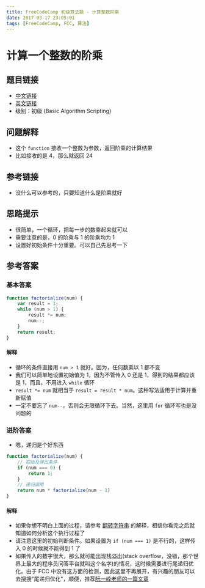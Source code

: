 ```yaml
---
title: FreeCodeCamp 初级算法题 - 计算整数阶乘
date: 2017-03-17 23:05:01
tags: [FreeCodeCamp, FCC, 算法]
---
```

# 计算一个整数的阶乘
## 题目链接
- [中文链接](https://www.freecodecamp.cn/challenges/factorialize-a-number)
- [英文链接](https://www.freecodecamp.com/challenges/factorialize-a-number)
- 级别：初级 (Basic Algorithm Scripting)

## 问题解释
- 这个 `function` 接收一个整数为参数，返回阶乘的计算结果
- 比如接收的是 4，那么就返回 24
<!-- more -->

## 参考链接
- 没什么可以参考的，只要知道什么是阶乘就好

## 思路提示
- 很简单，一个循环，把每一步的数乘起来就可以
- 需要注意的是，0 的阶乘与 1 的阶乘均为 1
- 设置好初始条件十分重要。可以自己先思考一下

## 参考答案
### 基本答案
```js
function factorialize(num) {
    var result = 1;
    while (num > 1) {
        result *= num;
        num--;
    }
    return result;
}
```
#### 解释
- 循环的条件直接用 `num > 1` 就好。因为，任何数乘以 1 都不变
- 我们可以简单地设置初始值为 1，因为不管传入 0 还是 1，得到的结果都应该是 1，而且，不用进入 `while` 循环
- `result *= num` 就相当于 `result = result * num`。这种写法适用于计算并重新赋值
- 一定不要忘了 `num--`，否则会无限循环下去。当然，这里用 `for` 循环写也是没问题的

### 进阶答案
- 嗯，递归是个好东西
```js
function factorialize(num) {
    // 初始及弹出条件
    if (num === 0) {
        return 1;
    }
    // 递归调用
    return num * factorialize(num - 1)
}
```
#### 解释
- 如果你想不明白上面的过程，请参考 [翻转字符串](http://singsing.io/blog/2017/03/17/fcc-basic-reverse-a-string) 的解释，相信你看完之后就知道如何分析这个执行过程了
- 请注意这里的初始判断条件。如果设置为 `if (num === 1)` 是不行的，这样传入 0 的时候就不能得到 1 了
- 如果传入的数字很大，那么就可能出现栈溢出(stack overflow，没错，那个世界上最大的程序员问答平台就叫这个名字)的情况，这时候需要进行尾递归优化。由于 FCC 中没有这方面的检测，因此这里不再展开，有兴趣的朋友可以去搜搜"尾递归优化"，顺便，推荐[阮一峰老师的一篇文章](http://www.ruanyifeng.com/blog/2015/04/tail-call.html)

